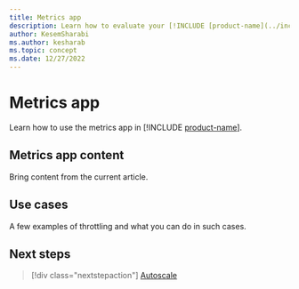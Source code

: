 ```yaml
---
title: Metrics app
description: Learn how to evaluate your [!INCLUDE [product-name](../includes/product-name.md)] capacity's health, by reading the metrics app.
author: KesemSharabi
ms.author: kesharab
ms.topic: concept
ms.date: 12/27/2022
---
```


# Metrics app

Learn how to use the metrics app in [!INCLUDE [product-name](../includes/product-name.md)].

## Metrics app content

Bring content from the current article.

## Use cases

A few examples of throttling and what you can do in such cases.

## Next steps

>[!div class="nextstepaction"]
>[Autoscale](autoscale.md)
